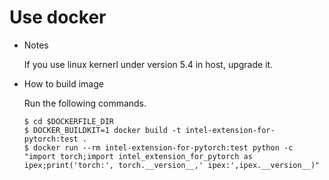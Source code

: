# Use docker

* Notes

  If you use linux kernerl under version 5.4 in host, upgrade it.

* How to build image

  Run the following commands.

  ```console
  $ cd $DOCKERFILE_DIR
  $ DOCKER_BUILDKIT=1 docker build -t intel-extension-for-pytorch:test .
  $ docker run --rm intel-extension-for-pytorch:test python -c "import torch;import intel_extension_for_pytorch as ipex;print('torch:', torch.__version__,' ipex:',ipex.__version__)"
  ```
